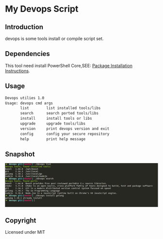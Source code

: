 # My Devops Script

## Introduction

devops is some tools install or compile script set.

## Dependencies

This tool need install PowerShell Core,SEE: [Package Installation Instructions](https://github.com/PowerShell/PowerShell/blob/master/docs/installation/linux.md).

## Usage

```txt
Devops utilies 1.0
Usage: devops cmd args
       list        list installed tools/libs
       search      search ported tools/libs
       install     install tools or libs
       upgrade     upgrade tools/libs
       version     print devops version and exit
       config      config your secure repository
       help        print help message

```

## Snapshot

![snapshot_20180330](./docs/images/snapshot_20180330.png)

## Copyright

Licensed under MIT